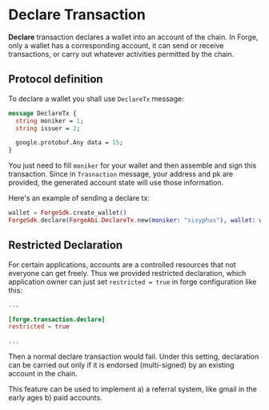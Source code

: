 # Declare Transaction

**Declare** transaction declares a wallet into an account of the chain. In Forge, only a wallet has a corresponding account, it can send or receive transactions, or carry out whatever activities permitted by the chain.

## Protocol definition

To declare a wallet you shall use `DeclareTx` message:

```proto
message DeclareTx {
  string moniker = 1;
  string issuer = 2;

  google.protobuf.Any data = 15;
}
```

You just need to fill `moniker` for your wallet and then assemble and sign this transaction. Since in `Trasnaction` message, your address and pk are provided, the generated account state will use those information.

Here's an example of sending a declare tx:

```elixir
wallet = ForgeSdk.create_wallet()
ForgeSdk.declare(ForgeAbi.DeclareTx.new(moniker: "sisyphus"), wallet: wallet)
```

## Restricted Declaration

For certain applications, accounts are a controlled resources that not everyone can get freely. Thus we provided restricted declaration, which application owner can just set `restricted = true` in forge configuration like this:

```toml
...

[forge.transaction.declare]
restricted = true

...
```

Then a normal declare transaction would fail. Under this setting, declaration can be carried out only if it is endorsed (multi-signed) by an existing account in the chain.

This feature can be used to implement a) a referral system, like gmail in the early ages b) paid accounts.
